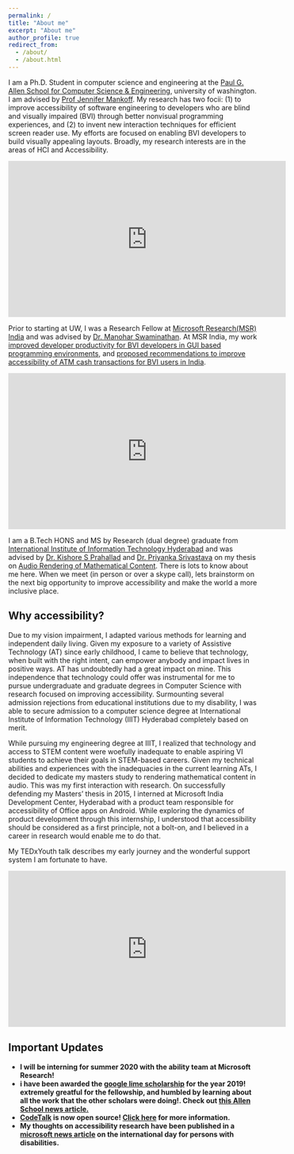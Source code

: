 ```yaml
---
permalink: /
title: "About me"
excerpt: "About me"
author_profile: true
redirect_from: 
  - /about/
  - /about.html
---
```

I am a Ph.D. Student in computer science and engineering at  the [Paul G. Allen School for Computer Science & Engineering](https://www.cs.washington.edu), university of washington. I am advised by [Prof Jennifer Mankoff](https://make4all.org/portfolio/jennifer-mankoff/). My research has two focii: (1) to improve accessibility of software engineering to developers who are blind and visually impaired (BVI) through better nonvisual programming experiences, and (2) to invent new interaction techniques for efficient screen reader use. My efforts are focused on enabling BVI developers to build visually appealing layouts. Broadly, my research interests are in the areas of HCI and Accessibility.

<iframe width="560" height="315" src="https://www.youtube-nocookie.com/embed/NbkiVG9Mi9s" frameborder="0" allow="accelerometer; autoplay; encrypted-media; gyroscope; picture-in-picture" allowfullscreen></iframe>

Prior to starting at UW, I was a Research Fellow at [Microsoft Research(MSR) India](https://www.microsoft.com/en-us/research/lab/microsoft-research-india/) and was advised by [Dr. Manohar Swaminathan](https://www.microsoft.com/en-us/research/people/swmanohmicrosoft-com/). At MSR India, my work [improved developer productivity for BVI developers in GUI based programming environments](/projects/codetalk), and [proposed recommendations to improve accessibility of ATM cash transactions for BVI users in India](projects/cloudatm).

<iframe width="560" height="315" src="https://www.youtube.com/embed/ttkNYaPwn6E?rel=0" frameborder="0" gesture="media" allow="encrypted-media" allowfullscreen></iframe>

I am a B.Tech HONS and MS by Research (dual degree) graduate from [International Institute of Information Technology Hyderabad](https://www.iiit.ac.in) and was advised by [Dr. Kishore S Prahallad](https://sites.google.com/site/kishoreprahallad/) and [Dr. Priyanka Srivastava](https://faculty.iiit.ac.in/~priyanka.srivastava/) on my thesis on [Audio Rendering of Mathematical Content](files/ms_thesis.pdf). There is lots to know about me here. When we meet (in person or over a skype call), lets brainstorm on the next big opportunity to improve accessibility and make the world a more inclusive place.

## Why accessibility?

Due to my vision impairment, I adapted various methods for learning and independent daily living. Given my exposure to a variety of Assistive Technology (AT) since early childhood, I came to believe that technology, when built with the right intent, can empower anybody and impact lives in positive ways. AT has undoubtedly had a great impact on mine. This independence that technology could offer was instrumental for me to pursue undergraduate and graduate degrees in Computer Science with research focused on improving accessibility. Surmounting several admission rejections from educational institutions due to my disability, I was able to secure admission to a computer science degree at International Institute of Information Technology (IIIT) Hyderabad completely based on merit.

While pursuing my engineering degree at IIIT, I realized that technology and access to STEM content were woefully inadequate to enable aspiring VI students to achieve their goals in STEM-based careers. Given my technical abilities and experiences with the inadequacies in the current learning ATs, I decided to dedicate my masters study to rendering mathematical content in audio. This was my first interaction with research. On successfully defending my Masters’ thesis in 2015, I interned at Microsoft India Development Center, Hyderabad with a product team responsible for accessibility of Office apps on Android. While exploring the dynamics of product development through this internship, I understood that accessibility should be considered as a first principle, not a bolt-on, and I believed in a career in research would enable me to do that.

My TEDxYouth talk describes my early journey and the wonderful support system I am fortunate to have.
<iframe width="560" height="315" src="https://www.youtube.com/embed/BgMZ6R7RRlI?rel=0" frameborder="0" allowfullscreen></iframe>

## Important Updates

* **I will be interning for summer 2020 with the ability team at Microsoft Research!** <br/>
* **i have been awarded the [google lime scholarship](https://www.limeconnect.com/programs/page/google-lime-scholarship) for the year 2019! extremely greatful for the fellowship, and humbled by learning about all the work that the other scholars were doing!. Check out [this Allen School news article.](https://news.cs.washington.edu/2019/03/13/venkatesh-potluri-recognized-with-2019-google-lime-scholarship/)**
* **[CodeTalk](/projects/codetalk) is now open source! [Click here](https://www.microsoft.com/en-us/research/blog/codetalk-rethinking-ide-accessibility/) for more information.** <br/>  
* **My  thoughts on accessibility research have been published in a [microsoft news article](https://news.microsoft.com/en-in/features/international-day-persons-disability-venkatesh-potluri-microsoft-research-india/) on the international day for persons with disabilities.**


